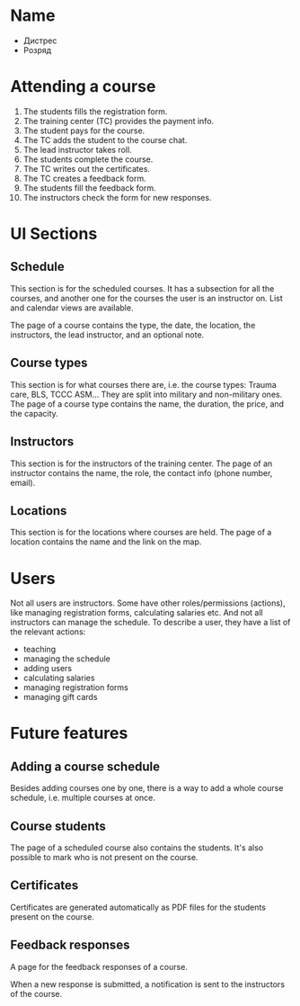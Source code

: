 # Name

- Дистрес
- Розряд

# Attending a course

1. The students fills the registration form.
1. The training center (TC) provides the payment info.
1. The student pays for the course.
1. The TC adds the student to the course chat.
1. The lead instructor takes roll.
1. The students complete the course.
1. The TC writes out the certificates.
1. The TC creates a feedback form.
1. The students fill the feedback form.
1. The instructors check the form for new responses.

# UI Sections

## Schedule

This section is for the scheduled courses. It has a subsection for all the 
courses, and another one for the courses the user is an instructor on.
List and calendar views are available.

The page of a course contains the type, the date, the location, the instructors, 
the lead instructor, and an optional note. 

## Course types

This section is for what courses there are, i.e. the course types: Trauma care, 
BLS, TCCC ASM... They are split into military and non-military ones. The page of 
a course type contains the name, the duration, the price, and the capacity.

## Instructors

This section is for the instructors of the training center. The page of an 
instructor contains the name, the role, the contact info (phone number, email).

## Locations

This section is for the locations where courses are held. The page of a location 
contains the name and the link on the map.

# Users

Not all users are instructors. Some have other roles/permissions (actions), like managing 
registration forms, calculating salaries etc. And not all instructors can manage 
the schedule. To describe a user, they have a list of the relevant actions:

- teaching
- managing the schedule
- adding users
- calculating salaries
- managing registration forms
- managing gift cards

# Future features

## Adding a course schedule

Besides adding courses one by one, there is a way to add a whole course schedule, 
i.e. multiple courses at once.

## Course students

The page of a scheduled course also contains the students. It's also possible 
to mark who is not present on the course.

## Certificates

Certificates are generated automatically as PDF files for the students present 
on the course.

## Feedback responses

A page for the feedback responses of a course.

When a new response is submitted, a notification is sent to the instructors of 
the course.

